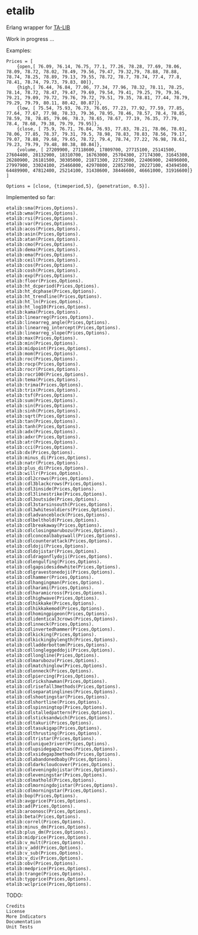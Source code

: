 etalib
==========

Erlang wrapper for [TA-LIB](http://ta-lib.org)

Work in progress ...

Examples:

	Prices = [
		{open,[ 76.09, 76.14, 76.75, 77.1, 77.26, 78.28, 77.69, 78.06, 78.09, 78.72, 78.02, 78.49, 79.56, 79.47, 79.32,79, 78.88, 78.88, 78.74, 78.25, 78.89, 79.13, 79.55, 78.72, 78.7, 78.74, 77.4, 77.8, 78.41, 78.74, 79.73, 79.83, 80]},
		{high,[ 76.44, 76.84, 77.06, 77.34, 77.96, 78.32, 78.11, 78.25, 78.14, 78.72, 78.47, 79.47, 79.69, 79.54, 79.41, 79.25, 79, 79.36, 79.21, 79.09, 79.72, 79.76, 79.72, 79.51, 79.35, 78.81, 77.44, 78.79, 79.29, 79.79, 80.11, 80.42, 80.87]},
		{low, [ 75.54, 75.93, 76.73, 76.05, 77.23, 77.92, 77.59, 77.85, 77.64, 77.67, 77.98, 78.33, 79.36, 78.95, 78.46, 78.57, 78.4, 78.85, 78.59, 78, 78.85, 79.06, 78.3, 78.65, 78.67, 77.19, 76.35, 77.79, 78.4, 78.68, 79.38, 79.79, 79.95]},
		{close, [ 75.9, 76.71, 76.84, 76.93, 77.83, 78.21, 78.06, 78.01, 78.06, 77.85, 78.37, 79.31, 79.5, 78.98, 78.83, 78.83, 78.56, 79.17, 79.07, 78.88, 79.68, 79.65, 78.72, 79.4, 78.74, 77.22, 76.98, 78.61, 79.23, 79.79, 79.48, 80.38, 80.84]},
		{volume, [ 27209900, 27118600, 17809700, 27715100, 25141500, 27604400, 28132900, 18310700, 16763000, 25704300, 27174300, 31645300, 26280900, 26181500, 30305000, 21871300, 22723600, 22406900, 24896000, 27997900, 33024100, 25466800, 42970800, 22852700, 20227100, 43494500, 64489900, 47812400, 25214100, 31438600, 38446600, 46661000, 31916600]}
	]

	Options = [close, {timeperiod,5}, {penetration, 0.5}].

Implemented so far:

	etalib:sma(Prices,Options).
	etalib:wma(Prices,Options).
	etalib:rsi(Prices,Options).
	etalib:var(Prices,Options).
	etalib:acos(Prices,Options).
	etalib:asin(Prices,Options).
	etalib:atan(Prices,Options).
	etalib:cmo(Prices,Options).
	etalib:dema(Prices,Options).
	etalib:ema(Prices,Options).
	etalib:ceil(Prices,Options).
	etalib:cos(Prices,Options).
	etalib:cosh(Prices,Options).
	etalib:exp(Prices,Options).
	etalib:floor(Prices,Options).
	etalib:ht_dcperiod(Prices,Options).
	etalib:ht_dcphase(Prices,Options).
	etalib:ht_trendline(Prices,Options).
	etalib:ht_ln(Prices,Options).
	etalib:ht_log10(Prices,Options).
	etalib:kama(Prices,Options).
	etalib:linearreg(Prices,Options).
	etalib:linearreg_angle(Prices,Options).
	etalib:linearreg_intercept(Prices,Options).
	etalib:linearreg_slope(Prices,Options).
	etalib:max(Prices,Options).
	etalib:min(Prices,Options).
	etalib:midpoint(Prices,Options).
	etalib:mom(Prices,Options).
	etalib:roc(Prices,Options).
	etalib:rocp(Prices,Options).
	etalib:rocr(Prices,Options).
	etalib:rocr100(Prices,Options).
	etalib:tema(Prices,Options).
	etalib:trima(Prices,Options).
	etalib:trix(Prices,Options).
	etalib:tsf(Prices,Options).
	etalib:sum(Prices,Options).
	etalib:sin(Prices,Options).
	etalib:sinh(Prices,Options).
	etalib:sqrt(Prices,Options).
	etalib:tan(Prices,Options).
	etalib:tanh(Prices,Options).
	etalib:adx(Prices,Options).
	etalib:adxr(Prices,Options).
	etalib:atr(Prices,Options).
	etalib:cci(Prices,Options).
	etalib:dx(Prices,Options).
	etalib:minus_di(Prices,Options).
	etalib:natr(Prices,Options).
	etalib:plus_di(Prices,Options).
	etalib:willr(Prices,Options).
	etalib:cdl2crows(Prices,Options).
	etalib:cdl3blackcrows(Prices,Options).
	etalib:cdl3inside(Prices,Options).
	etalib:cdl3linestrike(Prices,Options).
	etalib:cdl3outside(Prices,Options).
	etalib:cdl3starsinsouth(Prices,Options).
	etalib:cdl3whitesoldiers(Prices,Options).
	etalib:cdladvanceblock(Prices,Options).
	etalib:cdlbelthold(Prices,Options).
	etalib:cdlbreakaway(Prices,Options).
	etalib:cdlclosingmarubozu(Prices,Options).
	etalib:cdlconcealbabyswall(Prices,Options).
	etalib:cdlcounterattack(Prices,Options).
	etalib:cdldoji(Prices,Options).
	etalib:cdldojistar(Prices,Options).
	etalib:cdldragonflydoji(Prices,Options).
	etalib:cdlengulfing(Prices,Options).
	etalib:cdlgapsidesidewhite(Prices,Options).
	etalib:cdlgravestonedoji(Prices,Options).
	etalib:cdlhammer(Prices,Options).
	etalib:cdlhangingman(Prices,Options).
	etalib:cdlharami(Prices,Options).
	etalib:cdlharamicross(Prices,Options).
	etalib:cdlhighwave(Prices,Options).
	etalib:cdlhikkake(Prices,Options).
	etalib:cdlhikkakemod(Prices,Options).
	etalib:cdlhomingpigeon(Prices,Options).
	etalib:cdlidentical3crows(Prices,Options).
	etalib:cdlinneck(Prices,Options).
	etalib:cdlinvertedhammer(Prices,Options).
	etalib:cdlkicking(Prices,Options).
	etalib:cdlkickingbylength(Prices,Options).
	etalib:cdlladderbottom(Prices,Options).
	etalib:cdllongleggeddoji(Prices,Options).
	etalib:cdllongline(Prices,Options).
	etalib:cdlmarubozu(Prices,Options).
	etalib:cdlmatchinglow(Prices,Options).
	etalib:cdlonneck(Prices,Options).
	etalib:cdlpiercing(Prices,Options).
	etalib:cdlrickshawman(Prices,Options).
	etalib:cdlrisefall3methods(Prices,Options).
	etalib:cdlseparatinglines(Prices,Options).
	etalib:cdlshootingstar(Prices,Options).
	etalib:cdlshortline(Prices,Options).
	etalib:cdlspinningtop(Prices,Options).
	etalib:cdlstalledpattern(Prices,Options).
	etalib:cdlsticksandwich(Prices,Options).
	etalib:cdltakuri(Prices,Options).
	etalib:cdltasukigap(Prices,Options).
	etalib:cdlthrusting(Prices,Options).
	etalib:cdltristar(Prices,Options).
	etalib:cdlunique3river(Prices,Options).
	etalib:cdlupsidegap2crows(Prices,Options).
	etalib:cdlxsidegap3methods(Prices,Options).
	etalib:cdlabandonedbaby(Prices,Options).
	etalib:cdldarkcloudcover(Prices,Options).
	etalib:cdleveningdojistar(Prices,Options).
	etalib:cdleveningstar(Prices,Options).
	etalib:cdlmathold(Prices,Options).
	etalib:cdlmorningdojistar(Prices,Options).
	etalib:cdlmorningstar(Prices,Options).
    etalib:bop(Prices,Options).
    etalib:avgprice(Prices,Options).
    etalib:ad(Prices,Options).
	etalib:aroonosc(Prices,Options).
	etalib:beta(Prices,Options).
	etalib:correl(Prices,Options).
	etalib:minus_dm(Prices,Options).
	etalib:plus_dm(Prices,Options).
	etalib:midprice(Prices,Options).
	etalib:v_mult(Prices,Options).
	etalib:v_add(Prices,Options).
	etalib:v_sub(Prices,Options).
	etalib:v_div(Prices,Options).
	etalib:obv(Prices,Options).
	etalib:medprice(Prices,Options).
	etalib:trange(Prices,Options).
	etalib:typprice(Prices,Options).
	etalib:wclprice(Prices,Options).

TODO:

	Credits
	License
	More Indicators
	Documentation
	Unit Tests